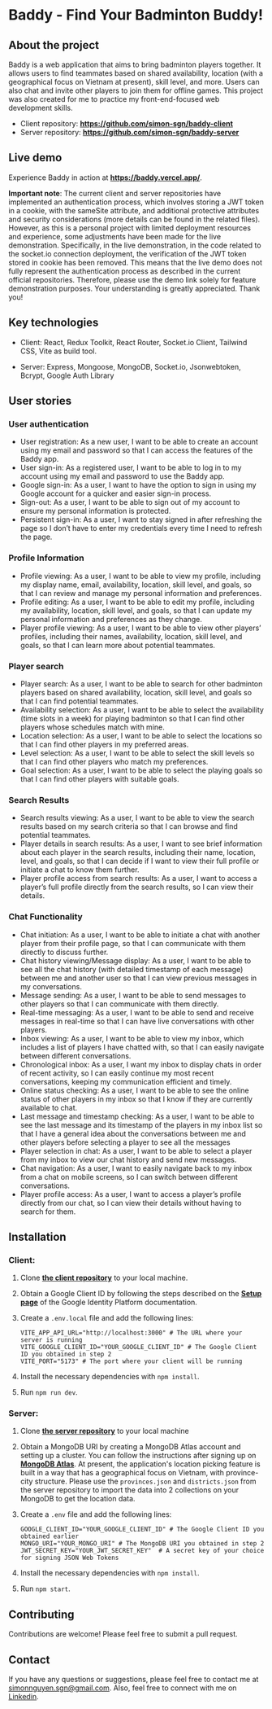 # Baddy - Find Your Badminton Buddy!

## About the project

Baddy is a web application that aims to bring badminton players together. It allows users to find teammates based on shared availability, location (with a geographical focus on Vietnam at present), skill level, and more. Users can also chat and invite other players to join them for offline games. This project was also created for me to practice my front-end-focused web development skills.

-   Client repository: **https://github.com/simon-sgn/baddy-client**
-   Server repository: **https://github.com/simon-sgn/baddy-server**

## Live demo

Experience Baddy in action at **https://baddy.vercel.app/**.

**Important note**:
The current client and server repositories have implemented an authentication process, which involves storing a JWT token in a cookie, with the sameSite attribute, and additional protective attributes and security considerations (more details can be found in the related files). However, as this is a personal project with limited deployment resources and experience, some adjustments have been made for the live demonstration. Specifically, in the live demonstration, in the code related to the socket.io connection deployment, the verification of the JWT token stored in cookie has been removed. This means that the live demo does not fully represent the authentication process as described in the current official repositories. Therefore, please use the demo link solely for feature demonstration purposes. Your understanding is greatly appreciated. Thank you!

## Key technologies

-   Client: React, Redux Toolkit, React Router, Socket.io Client, Tailwind CSS, Vite as build tool.

-   Server: Express, Mongoose, MongoDB, Socket.io, Jsonwebtoken, Bcrypt, Google Auth Library

## User stories

### User authentication

-   User registration: As a new user, I want to be able to create an account using my email and password so that I can access the features of the Baddy app.
-   User sign-in: As a registered user, I want to be able to log in to my account using my email and password to use the Baddy app.
-   Google sign-in: As a user, I want to have the option to sign in using my Google account for a quicker and easier sign-in process.
-   Sign-out: As a user, I want to be able to sign out of my account to ensure my personal information is protected.
-   Persistent sign-in: As a user, I want to stay signed in after refreshing the page so I don’t have to enter my credentials every time I need to refresh the page.

### Profile Information

-   Profile viewing: As a user, I want to be able to view my profile, including my display name, email, availability, location, skill level, and goals, so that I can review and manage my personal information and preferences.
-   Profile editing: As a user, I want to be able to edit my profile, including my availability, location, skill level, and goals, so that I can update my personal information and preferences as they change.
-   Player profile viewing: As a user, I want to be able to view other players’ profiles, including their names, availability, location, skill level, and goals, so that I can learn more about potential teammates.

### Player search

-   Player search: As a user, I want to be able to search for other badminton players based on shared availability, location, skill level, and goals so that I can find potential teammates.
-   Availability selection: As a user, I want to be able to select the availability (time slots in a week) for playing badminton so that I can find other players whose schedules match with mine.
-   Location selection: As a user, I want to be able to select the locations so that I can find other players in my preferred areas.
-   Level selection: As a user, I want to be able to select the skill levels so that I can find other players who match my preferences.
-   Goal selection: As a user, I want to be able to select the playing goals so that I can find other players with suitable goals.

### Search Results

-   Search results viewing: As a user, I want to be able to view the search results based on my search criteria so that I can browse and find potential teammates.
-   Player details in search results: As a user, I want to see brief information about each player in the search results, including their name, location, level, and goals, so that I can decide if I want to view their full profile or initiate a chat to know them further.
-   Player profile access from search results: As a user, I want to access a player’s full profile directly from the search results, so I can view their details.

### Chat Functionality

-   Chat initiation: As a user, I want to be able to initiate a chat with another player from their profile page, so that I can communicate with them directly to discuss further.
-   Chat history viewing/Message display: As a user, I want to be able to see all the chat history (with detailed timestamp of each message) between me and another user so that I can view previous messages in my conversations.
-   Message sending: As a user, I want to be able to send messages to other players so that I can communicate with them directly.
-   Real-time messaging: As a user, I want to be able to send and receive messages in real-time so that I can have live conversations with other players.
-   Inbox viewing: As a user, I want to be able to view my inbox, which includes a list of players I have chatted with, so that I can easily navigate between different conversations.
-   Chronological inbox: As a user, I want my inbox to display chats in order of recent activity, so I can easily continue my most recent conversations, keeping my communication efficient and timely.
-   Online status checking: As a user, I want to be able to see the online status of other players in my inbox so that I know if they are currently available to chat.
-   Last message and timestamp checking: As a user, I want to be able to see the last message and its timestamp of the players in my inbox list so that I have a general idea about the conversations between me and other players before selecting a player to see all the messages
-   Player selection in chat: As a user, I want to be able to select a player from my inbox to view our chat history and send new messages.
-   Chat navigation: As a user, I want to easily navigate back to my inbox from a chat on mobile screens, so I can switch between different conversations.
-   Player profile access: As a user, I want to access a player’s profile directly from our chat, so I can view their details without having to search for them.

## Installation

### Client:

1. Clone **[the client repository](https://github.com/simon-sgn/baddy)** to your local machine.
2. Obtain a Google Client ID by following the steps described on the **[Setup page](https://developers.google.com/identity/gsi/web/guides/get-google-api-clientid)** of the Google Identity Platform documentation.
3. Create a `.env.local` file and add the following lines:

    ```
    VITE_APP_API_URL="http://localhost:3000" # The URL where your server is running
    VITE_GOOGLE_CLIENT_ID="YOUR_GOOGLE_CLIENT_ID" # The Google Client ID you obtained in step 2
    VITE_PORT="5173" # The port where your client will be running
    ```

4. Install the necessary dependencies with `npm install`.
5. Run `npm run dev`.

### Server:

1. Clone **[the server repository](https://github.com/simon-sgn/baddy-server)** to your local machine
2. Obtain a MongoDB URI by creating a MongoDB Atlas account and setting up a cluster. You can follow the instructions after signing up on **[MongoDB Atlas](https://www.mongodb.com/atlas)**. At present, the application's location picking feature is built in a way that has a geographical focus on Vietnam, with province-city structure. Please use the `provinces.json` and `districts.json` from the server repository to import the data into 2 collections on your MongoDB to get the location data.
3. Create a `.env` file and add the following lines:

    ```
    GOOGLE_CLIENT_ID="YOUR_GOOGLE_CLIENT_ID" # The Google Client ID you obtained earlier
    MONGO_URI="YOUR_MONGO_URI" # The MongoDB URI you obtained in step 2
    JWT_SECRET_KEY="YOUR_JWT_SECRET_KEY"  # A secret key of your choice for signing JSON Web Tokens
    ```

4. Install the necessary dependencies with `npm install`.
5. Run `npm start`.

## Contributing

Contributions are welcome! Please feel free to submit a pull request.

## Contact

If you have any questions or suggestions, please feel free to contact me at simonnguyen.sgn@gmail.com. Also, feel free to connect with me on [Linkedin](https://www.linkedin.com/in/thien-nguyen-sgn).
